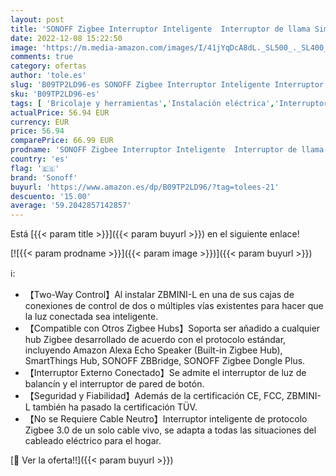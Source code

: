 ```yaml
---
layout: post
title: 'SONOFF Zigbee Interruptor Inteligente  Interruptor de llama Simple Interruptor de luz Inalámbrico  No Requiere Cable Neutro Funciona con Alexa  Google Home y SONOFF ZBBridge 6A/1380W ZBMINI-L 4pack'
date: 2022-12-08 15:22:50
image: 'https://m.media-amazon.com/images/I/41jYqDcA8dL._SL500_._SL400_.jpg'
comments: true
category: ofertas
author: 'tole.es'
slug: 'B09TP2LD96-es SONOFF Zigbee Interruptor Inteligente Interruptor de llama...'
sku: 'B09TP2LD96-es'
tags: [ 'Bricolaje y herramientas','Instalación eléctrica','Interruptores','Marcos para interruptores de luz','alexa','google','home','sonoff','🇪🇸', ]
actualPrice: 56.94 EUR
currency: EUR
price: 56.94
comparePrice: 66.99 EUR
prodname: 'SONOFF Zigbee Interruptor Inteligente  Interruptor de llama Simple Interruptor de luz Inalámbrico  No Requiere Cable Neutro Funciona con Alexa  Google Home y SONOFF ZBBridge 6A/1380W ZBMINI-L 4pack'
country: 'es'
flag: '🇪🇸'
brand: 'Sonoff'
buyurl: 'https://www.amazon.es/dp/B09TP2LD96/?tag=tolees-21'
descuento: '15.00'
average: '59.2042857142857'
---
```


Está [{{< param title >}}]({{< param buyurl >}}) en el siguiente enlace!

[![{{< param prodname >}}]({{< param image >}})]({{< param buyurl >}})

ℹ️:

- 【Two-Way Control】Al instalar ZBMINI-L en una de sus cajas de conexiones de control de dos o múltiples vías existentes para hacer que la luz conectada sea inteligente.
- 【Compatible con Otros Zigbee Hubs】Soporta ser añadido a cualquier hub Zigbee desarrollado de acuerdo con el protocolo estándar, incluyendo Amazon Alexa Echo Speaker (Built-in Zigbee Hub), SmartThings Hub, SONOFF ZBBridge, SONOFF Zigbee Dongle Plus.
- 【Interruptor Externo Conectado】Se admite el interruptor de luz de balancín y el interruptor de pared de botón.
- 【Seguridad y Fiabilidad】Además de la certificación CE, FCC, ZBMINI-L también ha pasado la certificación TÜV.
- 【No se Requiere Cable Neutro】Interruptor inteligente de protocolo Zigbee 3.0 de un solo cable vivo, se adapta a todas las situaciones del cableado eléctrico para el hogar.

[🛒 Ver la oferta!!]({{< param buyurl >}})
